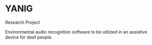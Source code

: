 # YANIG
Research Project

Environmental audio recognition software to be utilized in an assistive device for deaf people.

